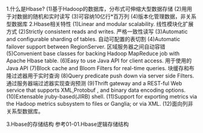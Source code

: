 ﻿1.什么是Hbase?
  (1)基于Hadoop的数据库，分布式可伸缩大型数据存储
  (2)用用于对数据的随机和实时读写
  (3)可容纳10亿行*百万列
  (4)版本化管理数据，非关系型数据库
2.Hbase相关特性
  (1)Linear and modular scalability.
     线性模块化扩展方式
  (2)Strictly consistent reads and writes.
     严格一致性读写
  (3)Automatic and configurable sharding of tables.
     自动可配置的表切割
  (4)Automatic failover support between RegionServer.
     区域服务器之间自动容错
  (5)Convenient base classes for backing Hadoop MapReduce job with Apache Hbase table.
  (6)Easy to use Java API for client access.
     用于使用的Java API
  (7)Block cache and Bloom Filters for real-time queries.
     块缓存和布隆过滤器用于实时查询
  (8)Query predicate push down via server side Filters.
     通过服务器端过滤器实现查询预测
  (9)Thrift gateway and a REST-ful Web service that supports XML,Protobuf , and binary data encoding options.
  (10)Extensable jruby-based(JIRB) shell.
  (11)Support for exporting metrics via the Hadoop metrics subsystem to files or Ganglia; or via XML.
  (12)面向列非关系型数据库。
  
3.Hbase的存储结构
  参考01-01.Hbase逻辑存储结构
  